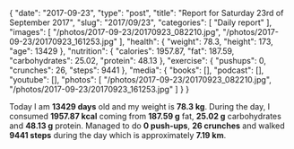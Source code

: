 {
    "date": "2017-09-23",
    "type": "post",
    "title": "Report for Saturday 23rd of September 2017",
    "slug": "2017\/09\/23",
    "categories": [
        "Daily report"
    ],
    "images": [
        "\/photos\/2017-09-23\/20170923_082210.jpg",
        "\/photos\/2017-09-23\/20170923_161253.jpg"
    ],
    "health": {
        "weight": 78.3,
        "height": 173,
        "age": 13429
    },
    "nutrition": {
        "calories": 1957.87,
        "fat": 187.59,
        "carbohydrates": 25.02,
        "protein": 48.13
    },
    "exercise": {
        "pushups": 0,
        "crunches": 26,
        "steps": 9441
    },
    "media": {
        "books": [],
        "podcast": [],
        "youtube": [],
        "photos": [
            "\/photos\/2017-09-23\/20170923_082210.jpg",
            "\/photos\/2017-09-23\/20170923_161253.jpg"
        ]
    }
}

Today I am <strong>13429 days</strong> old and my weight is <strong>78.3 kg</strong>. During the day, I consumed <strong>1957.87 kcal</strong> coming from <strong>187.59 g</strong> fat, <strong>25.02 g</strong> carbohydrates and <strong>48.13 g</strong> protein. Managed to do <strong>0 push-ups</strong>, <strong>26 crunches</strong> and walked <strong>9441 steps</strong> during the day which is approximately <strong>7.19 km</strong>.